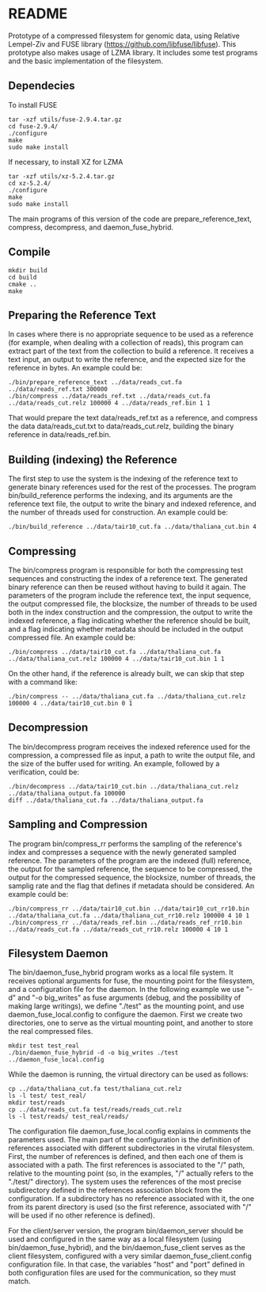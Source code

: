 # README #

Prototype of a compressed filesystem for genomic data, using Relative Lempel-Ziv and FUSE library (https://github.com/libfuse/libfuse). This prototype also makes usage of LZMA library. It includes some test programs and the basic implementation of the filesystem.

Dependecies
-------------------
To install FUSE
```
tar -xzf utils/fuse-2.9.4.tar.gz
cd fuse-2.9.4/
./configure
make
sudo make install
```
If necessary, to install XZ for LZMA
```
tar -xzf utils/xz-5.2.4.tar.gz
cd xz-5.2.4/
./configure
make
sudo make install
```

The main programs of this version of the code are prepare\_reference\_text, compress, decompress, and daemon\_fuse\_hybrid.

Compile
-------------------
```
mkdir build
cd build
cmake ..
make
```

Preparing the Reference Text
-------------------
In cases where there is no appropriate sequence to be used as a reference (for example, when dealing with a collection of reads), this program can extract part of the text from the collection to build a reference. It receives a text input, an output to write the reference, and the expected size for the reference in bytes.
An example could be:
```
./bin/prepare_reference_text ../data/reads_cut.fa ../data/reads_ref.txt 300000
./bin/compress ../data/reads_ref.txt ../data/reads_cut.fa ../data/reads_cut.relz 100000 4 ../data/reads_ref.bin 1 1
```
That would prepare the text data/reads\_ref.txt as a reference, and compress the data data/reads\_cut.txt to data/reads\_cut.relz, building the binary reference in data/reads\_ref.bin.

Building (indexing) the Reference
-------------------
The first step to use the system is the indexing of the reference text to generate binary references used for the rest of the processes. The program bin/build\_reference performs the indexing, and its arguments are the reference text file, the output to write the binary and indexed reference, and the number of threads used for construction.
An example could be:
```
./bin/build_reference ../data/tair10_cut.fa ../data/thaliana_cut.bin 4
```

Compressing
-------------------
The bin/compress program is responsible for both the compressing test sequences and constructing the index of a reference text. The generated binary reference can then be reused without having to build it again. 
The parameters of the program include the reference text, the input sequence, the output compressed file, the blocksize, the number of threads to be used both in the index construction and the compression, the output to write the indexed reference, a flag indicating whether the reference should be built, and a flag indicating whether metadata should be included in the output compressed file.
An example could be:
```
./bin/compress ../data/tair10_cut.fa ../data/thaliana_cut.fa ../data/thaliana_cut.relz 100000 4 ../data/tair10_cut.bin 1 1
```
On the other hand, if the reference is already built, we can skip that step with a command like:
```
./bin/compress -- ../data/thaliana_cut.fa ../data/thaliana_cut.relz 100000 4 ../data/tair10_cut.bin 0 1
```

Decompression
-------------------
The bin/decompress program receives the indexed reference used for the compression, a compressed file as input, a path to write the output file, and the size of the buffer used for writing.
An example, followed by a verification, could be:
```
./bin/decompress ../data/tair10_cut.bin ../data/thaliana_cut.relz ../data/thaliana_output.fa 100000
diff ../data/thaliana_cut.fa ../data/thaliana_output.fa
```

Sampling and Compression
-------------------
The program bin/compress\_rr performs the sampling of the reference's index and compresses a sequence with the newly generated sampled reference.
The parameters of the program are the indexed (full) reference, the output for the sampled reference, the sequence to be compressed, the output for the compressed sequence, the blocksize, number of threads, the samplig rate and the flag that defines if metadata should be considered.
An example could be:
```
./bin/compress_rr ../data/tair10_cut.bin ../data/tair10_cut_rr10.bin ../data/thaliana_cut.fa ../data/thaliana_cut_rr10.relz 100000 4 10 1
./bin/compress_rr ../data/reads_ref.bin ../data/reads_ref_rr10.bin ../data/reads_cut.fa ../data/reads_cut_rr10.relz 100000 4 10 1
```

Filesystem Daemon
-------------------
The bin/daemon\_fuse\_hybrid program works as a local file system. It receives optional arguments for fuse, the mounting point for the filesystem, and a configuration file for the daemon. In the following example we use "-d" and "-o big\_writes" as fuse arguments (debug, and the possibility of making large writings), we define "./test" as the mounting point, and use daemon\_fuse\_local.config to configure the daemon. First we create two directories, one to serve as the virtual mounting point, and another to store the real compressed files.
```
mkdir test test_real
./bin/daemon_fuse_hybrid -d -o big_writes ./test ../daemon_fuse_local.config
```
While the daemon is running, the virtual directory can be used as follows:
```
cp ../data/thaliana_cut.fa test/thaliana_cut.relz
ls -l test/ test_real/
mkdir test/reads
cp ../data/reads_cut.fa test/reads/reads_cut.relz
ls -l test/reads/ test_real/reads/
```
The configuration file daemon\_fuse\_local.config explains in comments the parameters used. The main part of the configuration is the definition of references associated with different subdirectories in the virutal filesystem. First, the number of references is defined, and then each one of them is associated with a path. The first references is associated to the "/" path, relative to the mounting point (so, in the examples, "/" actually refers to the "./test/" directory).
The system uses the references of the most precise subdirectory defined in the references association block from the configuration. If a subdirectory has no reference associated with it, the one from its parent directory is used (so the first reference, associated with "/" will be used if no other reference is defined).

For the client/server version, the program bin/daemon\_server should be used and configured in the same way as a local filesystem (using bin/daemon\_fuse\_hybrid), and the bin/daemon\_fuse\_client serves as the client filesystem, configured with a very similar daemon\_fuse\_client.config configuration file. In that case, the variables "host" and "port" defined in both configuration files are used for the communication, so they must match.

















